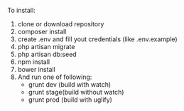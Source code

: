 To install:
1) clone or download repository
2) composer install
3) create .env and fill yout credentials (like .env.example)
4) php artisan migrate
5) php artisan db:seed
6) npm install
7) bower install
8) And run one of following:
    - grunt dev (build with watch)
    - grunt stage(build without watch)
    - grunt prod (build with uglify)